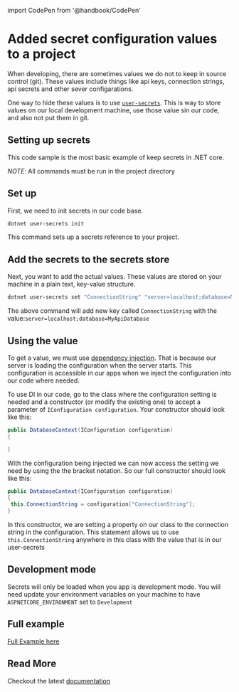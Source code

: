 import CodePen from '@handbook/CodePen'

# Added secret configuration values to a project

When developing, there are sometimes values we do not to keep in source control (git). These values include things like api keys, connection strings, api secrets and other sever configarations.

One way to hide these values is to use [`user-secrets`](https://docs.microsoft.com/en-us/aspnet/core/security/app-secrets?view=aspnetcore-3.1&tabs=linux). This is way to store values on our local development machine, use those value sin our code, and also not put them in git.

## Setting up secrets

This code sample is the most basic example of keep secrets in .NET core.

_NOTE_: All commands must be run in the project directory

## Set up

First, we need to init secrets in our code base.

```sh
dotnet user-secrets init
```

This command sets up a secrets reference to your project.

## Add the secrets to the secrets store

Next, you want to add the actual values. These values are stored on your machine in a plain text, key-value structure.

```sh
dotnet user-secrets set "ConnectionString" "server=localhost;database=MyApiDatabase"
```

The above command will add new key called `ConnectionString` with the value:`server=localhost;database=MyApiDatabase`

## Using the value

To get a value, we must use [dependency injection](https://docs.microsoft.com/en-us/aspnet/core/fundamentals/dependency-injection?view=aspnetcore-3.1). That is because our server is loading the configuration when the server starts. This configuration is accessible in our apps when we inject the configuration into our code where needed.

To use DI in our code, go to the class where the configuration setting is needed and a constructor (or modify the existing one) to accept a parameter of `IConfiguration configuration`. Your constructor should look like this:

```C#
public DatabaseContext(IConfiguration configuration)
{

}
```

With the configuration being injected we can now access the setting we need by using the the bracket notation. So our full constructor should look like this:

```C#
public DatabaseContext(IConfiguration configuration)
{
 this.ConnectionString = configuration["ConnectionString"];
}
```

In this constructor, we are setting a property on our class to the connection string in the configuration. This statement allows us to use `this.ConnectionString` anywhere in this class with the value that is in our user-secrets

## Development mode

Secrets will only be loaded when you app is development mode. You will need update your environment variables on your machine to have `ASPNETCORE_ENVIRONMENT` set to `Development`

## Full example

[Full Example here](https://github.com/mdewey/SecretExampel)

## Read More

Checkout the latest [documentation](https://docs.microsoft.com/en-us/aspnet/core/security/app-secrets?view=aspnetcore-3.1&tabs=linux)
